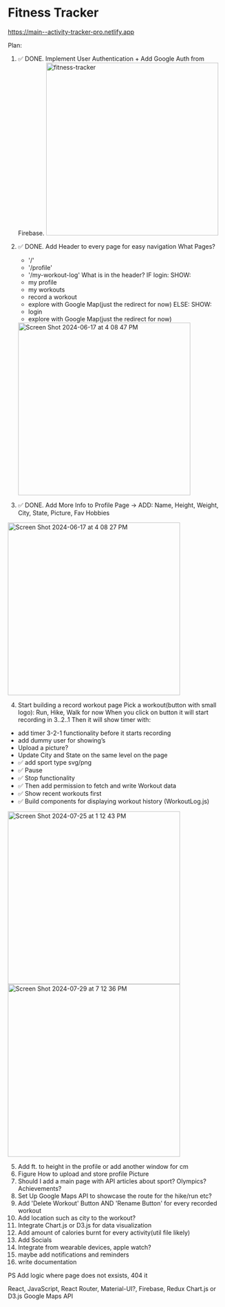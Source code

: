 # Fitness Tracker
https://main--activity-tracker-pro.netlify.app

Plan:

1. ✅ DONE. Implement User Authentication + Add Google Auth from Firebase.
   <img width="400" alt="fitness-tracker" src="https://github.com/catherinekomi/fitness-tracker/assets/64502672/03d5ee8d-ffb3-4905-a76e-9665877ba85d">

2. ✅ DONE. Add Header to every page for easy navigation
   What Pages?

   - '/'
   - '/profile'
   - '/my-workout-log'
     What is in the header?
     IF login:
     SHOW:
   - my profile
   - my workouts
   - record a workout
   - explore with Google Map(just the redirect for now)
     ELSE:
     SHOW:
   - login
   - explore with Google Map(just the redirect for now)

   <img width="400" alt="Screen Shot 2024-06-17 at 4 08 47 PM" src="https://github.com/catherinekomi/fitness-tracker/assets/64502672/f813995f-9e52-4e45-990f-67b9a3bb6f95">

3. ✅ DONE. Add More Info to Profile Page ->
   ADD:
   Name, Height, Weight, City, State, Picture,
   Fav Hobbies
<img width="400" alt="Screen Shot 2024-06-17 at 4 08 27 PM" src="https://github.com/catherinekomi/fitness-tracker/assets/64502672/026a409b-af2e-4a61-b6ee-52b52ebf4222">

4. Start building a record workout page
   Pick a workout(button with small logo): Run, Hike, Walk for now
   When you click on button it will start recording in 3..2..1
   Then it will show timer with:

- add timer 3-2-1 functionality before it starts recording
- add dummy user for showing’s
- Upload a picture?
- Update City and State on the same level on the page
- ✅ add sport type svg/png
- ✅ Pause
- ✅ Stop functionality
- ✅ Then add permission to fetch and write Workout data
- ✅ Show recent workouts first
- ✅ Build components for displaying workout history (WorkoutLog.js)
<img width="400" alt="Screen Shot 2024-07-25 at 1 12 43 PM" src="https://github.com/user-attachments/assets/1a886456-6d4e-4ed7-863a-4d495862a54f">
<img width="400" alt="Screen Shot 2024-07-29 at 7 12 36 PM" src="https://github.com/user-attachments/assets/884d8b83-cd1a-42a3-931c-b5221d1ffcaf">

5. Add ft. to height in the profile or add another window for cm
6. Figure How to upload and store profile Picture
7. Should I add a main page with API articles about sport? Olympics? Achievements?
8. Set Up Google Maps API to showcase the route for the hike/run etc?
9. Add 'Delete Workout' Button AND 'Rename Button' for every recorded workout
10. Add location such as city to the workout?
11. Integrate Chart.js or D3.js for data visualization
12. Add amount of calories burnt for every activity(util file likely)
13. Add Socials
14. Integrate from wearable devices, apple watch?
15. maybe add notifications and reminders
16. write documentation

PS
Add logic where page does not exsists, 404 it

React, JavaScript, React Router, Material-UI?, Firebase, Redux
Chart.js or D3.js
Google Maps API

